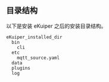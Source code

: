 

## 目录结构

以下是安装 eKuiper 之后的安装目录结构。

```
eKuiper_installed_dir
  bin
    cli
  etc
    mqtt_source.yaml
  data
  plugins
  log
```

